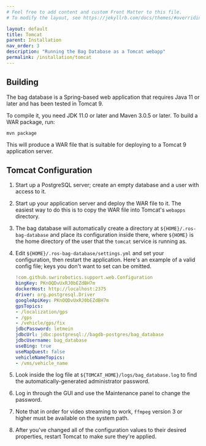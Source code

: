 ```yaml
---
# Feel free to add content and custom Front Matter to this file.
# To modify the layout, see https://jekyllrb.com/docs/themes/#overriding-theme-defaults

layout: default
title: Tomcat
parent: Installation
nav_order: 3
description: "Running the Bag Database as a Tomcat webapp"
permalink: /installation/tomcat
---
```


## Building

The bag database is a Spring-based web application that requires Java 11 or later
and has been tested in Tomcat 9.

To compile it, you need JDK 11.0 or later and Maven 3.0.5 or later.  To build a
WAR package, run:

`mvn package`

This will produce a WAR file that is suitable for deploying to a Tomcat 9 application
server.

## Tomcat Configuration

1. Start up a PostgreSQL server; create an empty database and a user with access to it.
2. Start up your application server and deploy the WAR file to it.  The easiest way
to do this is to copy the WAR file into Tomcat's `webapps` directory.
3. The bag database will automatically create a directory at `${HOME}/.ros-bag-database`
and place its configuration inside there, where `${HOME}` is the home directory of
the user that the `tomcat` service is running as.
4. Edit `${HOME}/.ros-bag-database/settings.yml` and set your configuration, then restart the application.  Here's an example of a valid config file; keys you don't want to set can be omitted.

    ```yml
    !com.github.swrirobotics.support.web.Configuration
    bingKey: PKnOQDvUxRJ0bEZdBH7m
    dockerHost: http://localhost:2375
    driver: org.postgresql.Driver
    googleApiKey: PKnOQDvUxRJ0bEZdBH7m
    gpsTopics: 
    - /localization/gps
    - /gps
    - /vehicle/gps/fix
    jdbcPassword: letmein
    jdbcUrl: jdbc:postgresql://bagdb-postgres/bag_database
    jdbcUsername: bag_database
    useBing: true
    useMapQuest: false
    vehicleNameTopics: 
    - /vms/vehicle_name
    ```

5. Look inside the log file at `${TOMCAT_HOME}/logs/bag_database.log` to find the automatically-generated administrator password.
6. Log in through the GUI and use the Maintenance panel to change the password.
7. Note that in order for video streaming to work, `ffmpeg` version 3 or higher must be available on the system path.
8. After you've changed all of the configuration values to their desired properties,
restart Tomcat to make sure they're applied.
